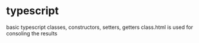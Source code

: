 # typescript
basic typescript classes, constructors, setters, getters
class.html is used for consoling the results
